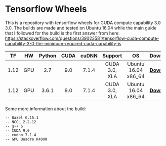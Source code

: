 # Tensorflow Wheels
This is a repository with tensorflow wheels for CUDA compute capability 3.0 3.0. The builds are made and tested on Ubuntu 16.04 while the main guide that I followed for the build is the first answer from here: https://stackoverflow.com/questions/39023581/tensorflow-cuda-compute-capability-3-0-the-minimum-required-cuda-capability-is

| TF | HW |Python | CUDA | cuDNN | Support | OS | Download |
|:------:|:------:|:------:|:----:|:-------:|:-----:|:------------:|:------:|
| 1.12 |GPU|   2.7  | 9.0 | 7.1.4 | CUDA 3.0, XLA | Ubuntu 16.04 x86_64 |[**Download**](https://github.com/Gpetrak/tensorflow_wheels/releases/download/r1.12.cp27/tensorflow-1.12.3-cp27-cp27mu-linux_x86_64.whl)|
| 1.12 |GPU|   3.6.1  | 9.0 | 7.1.4 |CUDA 3.0, XLA | Ubuntu 16.04 x86_64 |[**Download**](https://github.com/Gpetrak/tensorflow_wheels/releases/download/r1.12.cp36/tensorflow-1.12.3-cp36-cp36m-linux_x86_64.whl)|

Some more information about the build:

    -- Bazel 0.15.1
    -- NCCL 2.2.12
    -- g++ 6
    -- CUDA 9.0
    -- cudnn 7.1.4
    -- GPU Quadro K4000
    
